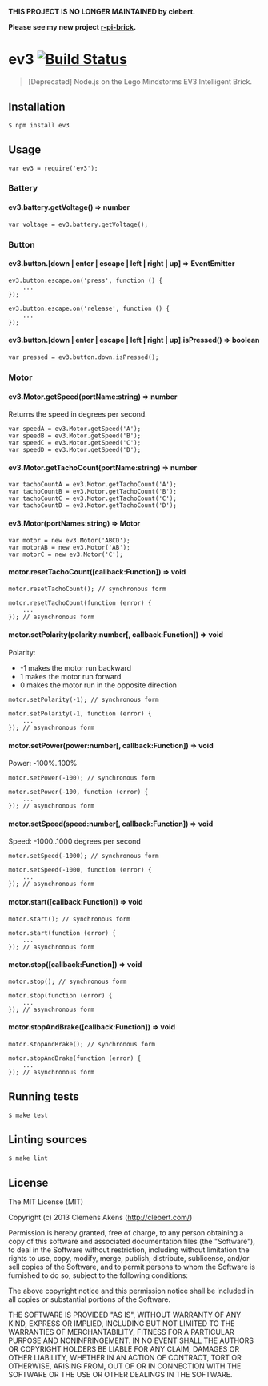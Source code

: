 **THIS PROJECT IS NO LONGER MAINTAINED by clebert.**

**Please see my new project [r-pi-brick](https://github.com/clebert/r-pi-brick).**

# ev3 [![Build Status](https://travis-ci.org/clebert/ev3.png?branch=master)](https://travis-ci.org/clebert/ev3)

> [Deprecated] Node.js on the Lego Mindstorms EV3 Intelligent Brick.

## Installation

    $ npm install ev3

## Usage

    var ev3 = require('ev3');

### Battery

#### ev3.battery.getVoltage() => number

    var voltage = ev3.battery.getVoltage();

### Button

#### ev3.button.[down | enter | escape | left | right | up] => EventEmitter

    ev3.button.escape.on('press', function () {
        ...
    });

    ev3.button.escape.on('release', function () {
        ...
    });

#### ev3.button.[down | enter | escape | left | right | up].isPressed() => boolean

    var pressed = ev3.button.down.isPressed();

### Motor

#### ev3.Motor.getSpeed(portName:string) => number

Returns the speed in degrees per second.

    var speedA = ev3.Motor.getSpeed('A');
    var speedB = ev3.Motor.getSpeed('B');
    var speedC = ev3.Motor.getSpeed('C');
    var speedD = ev3.Motor.getSpeed('D');

#### ev3.Motor.getTachoCount(portName:string) => number

    var tachoCountA = ev3.Motor.getTachoCount('A');
    var tachoCountB = ev3.Motor.getTachoCount('B');
    var tachoCountC = ev3.Motor.getTachoCount('C');
    var tachoCountD = ev3.Motor.getTachoCount('D');

#### ev3.Motor(portNames:string) => Motor

    var motor = new ev3.Motor('ABCD');
    var motorAB = new ev3.Motor('AB');
    var motorC = new ev3.Motor('C');

#### motor.resetTachoCount([callback:Function]) => void

    motor.resetTachoCount(); // synchronous form

    motor.resetTachoCount(function (error) {
        ...
    }); // asynchronous form

#### motor.setPolarity(polarity:number[, callback:Function]) => void

Polarity:

* -1 makes the motor run backward
* 1 makes the motor run forward
* 0 makes the motor run in the opposite direction

<!-- -->

    motor.setPolarity(-1); // synchronous form

    motor.setPolarity(-1, function (error) {
        ...
    }); // asynchronous form

#### motor.setPower(power:number[, callback:Function]) => void

Power: -100%..100%

    motor.setPower(-100); // synchronous form

    motor.setPower(-100, function (error) {
        ...
    }); // asynchronous form

#### motor.setSpeed(speed:number[, callback:Function]) => void

Speed: -1000..1000 degrees per second

    motor.setSpeed(-1000); // synchronous form

    motor.setSpeed(-1000, function (error) {
        ...
    }); // asynchronous form

#### motor.start([callback:Function]) => void

    motor.start(); // synchronous form

    motor.start(function (error) {
        ...
    }); // asynchronous form

#### motor.stop([callback:Function]) => void

    motor.stop(); // synchronous form

    motor.stop(function (error) {
        ...
    }); // asynchronous form

#### motor.stopAndBrake([callback:Function]) => void

    motor.stopAndBrake(); // synchronous form

    motor.stopAndBrake(function (error) {
        ...
    }); // asynchronous form

## Running tests

    $ make test

## Linting sources

    $ make lint

## License

The MIT License (MIT)

Copyright (c) 2013 Clemens Akens (http://clebert.com/)

Permission is hereby granted, free of charge, to any person obtaining a copy of this software and associated documentation files (the "Software"), to deal in the Software without restriction, including without limitation the rights to use, copy, modify, merge, publish, distribute, sublicense, and/or sell copies of the Software, and to permit persons to whom the Software is furnished to do so, subject to the following conditions:

The above copyright notice and this permission notice shall be included in all copies or substantial portions of the Software.

THE SOFTWARE IS PROVIDED "AS IS", WITHOUT WARRANTY OF ANY KIND, EXPRESS OR IMPLIED, INCLUDING BUT NOT LIMITED TO THE WARRANTIES OF MERCHANTABILITY, FITNESS FOR A PARTICULAR PURPOSE AND NONINFRINGEMENT. IN NO EVENT SHALL THE AUTHORS OR COPYRIGHT HOLDERS BE LIABLE FOR ANY CLAIM, DAMAGES OR OTHER LIABILITY, WHETHER IN AN ACTION OF CONTRACT, TORT OR OTHERWISE, ARISING FROM, OUT OF OR IN CONNECTION WITH THE SOFTWARE OR THE USE OR OTHER DEALINGS IN THE SOFTWARE.
